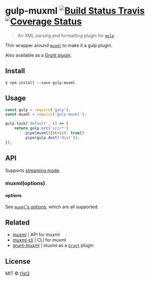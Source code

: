 # gulp-muxml [![Build Status Travis](https://travis-ci.org/t1st3/gulp-muxml.svg?branch=master)](https://travis-ci.org/t1st3/gulp-muxml) [![Coverage Status](https://codecov.io/gh/t1st3/gulp-muxml/badge.svg?branch=master)](https://codecov.io/gh/t1st3/gulp-muxml?branch=master)

> An XML parsing and formatting plugin for [`gulp`](http://gulpjs.com/)

Thin wrapper around [`muxml`](https://github.com/t1st3/muxml) to make it a gulp plugin.

Also available as a [Grunt plugin](https://github.com/t1st3/grunt-muxml).


## Install

```
$ npm install --save gulp-muxml
```


## Usage

```js
const gulp = require('gulp');
const muxml = require('gulp-muxml');

gulp.task('default', () => {
    return gulp.src('src/*')
        .pipe(muxml({strict: true})
        .pipe(gulp.dest('dist'));
});
```


## API

Supports [streaming mode](https://github.com/gulpjs/gulp/blob/master/docs/API.md#optionsbuffer).

### muxml(options)

#### options

See [`muxml`'s options](https://github.com/t1st3/muxml#options), which are all supported.


## Related

* [muxml](https://github.com/t1st3/muxml) | API for muxml
* [muxml-cli](https://github.com/t1st3/muxml-cli) | CLI for muxml
* [grunt-muxml](https://github.com/t1st3/grunt-muxml) | muxml as a [`Grunt`](http://gruntjs.com/) plugin


## License

MIT © [t1st3](https://t1st3.com)

